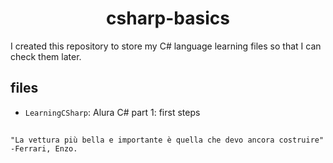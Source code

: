 <h1 align="center">csharp-basics</h1>

I created this repository to store my C# language learning files so that I can check them later.

<h2>files</h2>

- `LearningCSharp`: Alura C# part 1: first steps

<h2> </h2>

```
"La vettura più bella e importante è quella che devo ancora costruire"
-Ferrari, Enzo.
```
